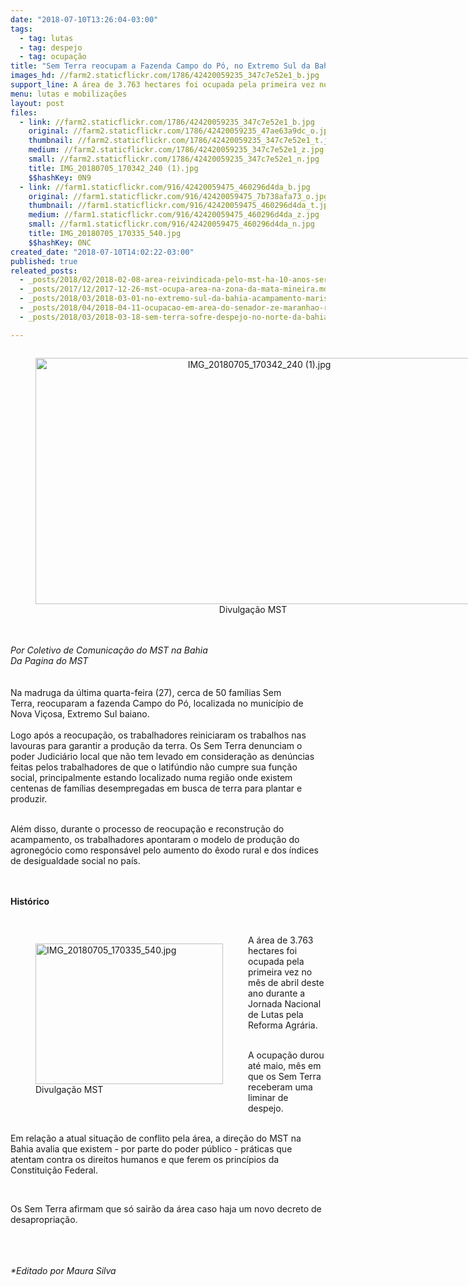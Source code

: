 ```yaml
---
date: "2018-07-10T13:26:04-03:00"
tags:
  - tag: lutas
  - tag: despejo
  - tag: ocupação
title: "Sem Terra reocupam a Fazenda Campo do Pó, no Extremo Sul da Bahia"
images_hd: //farm2.staticflickr.com/1786/42420059235_347c7e52e1_b.jpg
support_line: A área de 3.763 hectares foi ocupada pela primeira vez no mês de abril deste ano durante a Jornada Nacional de Lutas pela Reforma Agrária
menu: lutas e mobilizações
layout: post
files:
  - link: //farm2.staticflickr.com/1786/42420059235_347c7e52e1_b.jpg
    original: //farm2.staticflickr.com/1786/42420059235_47ae63a9dc_o.jpg
    thumbnail: //farm2.staticflickr.com/1786/42420059235_347c7e52e1_t.jpg
    medium: //farm2.staticflickr.com/1786/42420059235_347c7e52e1_z.jpg
    small: //farm2.staticflickr.com/1786/42420059235_347c7e52e1_n.jpg
    title: IMG_20180705_170342_240 (1).jpg
    $$hashKey: 0N9
  - link: //farm1.staticflickr.com/916/42420059475_460296d4da_b.jpg
    original: //farm1.staticflickr.com/916/42420059475_7b738afa73_o.jpg
    thumbnail: //farm1.staticflickr.com/916/42420059475_460296d4da_t.jpg
    medium: //farm1.staticflickr.com/916/42420059475_460296d4da_z.jpg
    small: //farm1.staticflickr.com/916/42420059475_460296d4da_n.jpg
    title: IMG_20180705_170335_540.jpg
    $$hashKey: 0NC
created_date: "2018-07-10T14:02:22-03:00"
published: true
releated_posts:
  - _posts/2018/02/2018-02-08-area-reivindicada-pelo-mst-ha-10-anos-sera-destinada-a-reforma-agraria-em-sp.md
  - _posts/2017/12/2017-12-26-mst-ocupa-area-na-zona-da-mata-mineira.md
  - _posts/2018/03/2018-03-01-no-extremo-sul-da-bahia-acampamento-marisa-leticia-sofre-despejo.md
  - _posts/2018/04/2018-04-11-ocupacao-em-area-do-senador-ze-maranhao-recebe-liminar-de-despejo-em-tempo-recorde.md
  - _posts/2018/03/2018-03-18-sem-terra-sofre-despejo-no-norte-da-bahia.md

---
```

<div>
<div style="text-align:center">
<figure class="image" style="display:inline-block"><img alt="IMG_20180705_170342_240 (1).jpg" height="394" src="//farm2.staticflickr.com/1786/42420059235_347c7e52e1_b.jpg" width="700" />
<figcaption>Divulga&ccedil;&atilde;o MST&nbsp;</figcaption>
</figure>
</div>
</div>

<div>&nbsp;</div>

<div>&nbsp;</div>

<div><em>Por Coletivo de Comunica&ccedil;&atilde;o do MST na Bahia<br />
Da Pagina do MST</em></div>

<div><br />
<br />
Na madruga da &uacute;ltima quarta-feira (27), cerca de 50 fam&iacute;lias Sem Terra,&nbsp;reocuparam a fazenda Campo do P&oacute;,&nbsp;localizada no munic&iacute;pio de Nova Vi&ccedil;osa, Extremo Sul baiano.</div>

<div>&nbsp;</div>

<div>Logo ap&oacute;s a reocupa&ccedil;&atilde;o,&nbsp;os trabalhadores reiniciaram os trabalhos nas lavouras para garantir a produ&ccedil;&atilde;o da terra. Os Sem Terra denunciam o poder Judici&aacute;rio local que n&atilde;o tem levado em considera&ccedil;&atilde;o as den&uacute;ncias feitas pelos trabalhadores de que o latif&uacute;ndio&nbsp;n&atilde;o cumpre&nbsp;sua fun&ccedil;&atilde;o social, principalmente estando localizado numa regi&atilde;o onde existem centenas de fam&iacute;lias desempregadas&nbsp;em busca de terra para plantar e produzir.<br />
&nbsp;
<p>Al&eacute;m disso, durante o processo de reocupa&ccedil;&atilde;o e reconstru&ccedil;&atilde;o do acampamento, os trabalhadores&nbsp;apontaram o modelo de produ&ccedil;&atilde;o do agroneg&oacute;cio como respons&aacute;vel pelo aumento do &ecirc;xodo rural e dos &iacute;ndices de desigualdade&nbsp;social no pa&iacute;s.</p>
<br />
&nbsp;</div>

<div><strong>Hist&oacute;rico</strong></div>

<p>&nbsp;</p>

<figure class="image" style="float:left"><img alt="IMG_20180705_170335_540.jpg" height="225" src="//farm1.staticflickr.com/916/42420059475_460296d4da_b.jpg" width="300" />
<figcaption>Divulga&ccedil;&atilde;o MST&nbsp;</figcaption>
</figure>

<p>A &aacute;rea de&nbsp;3.763 hectares foi ocupada pela primeira vez no m&ecirc;s de abril deste ano durante a Jornada Nacional de Lutas pela Reforma Agr&aacute;ria.</p>

<p><br />
A ocupa&ccedil;&atilde;o durou at&eacute; maio, m&ecirc;s em que os Sem Terra receberam&nbsp;uma liminar de despejo.</p>

<p><br />
Em rela&ccedil;&atilde;o a atual situa&ccedil;&atilde;o de conflito pela &aacute;rea, a&nbsp;dire&ccedil;&atilde;o do MST na Bahia&nbsp;avalia que existem - por parte do poder p&uacute;blico - pr&aacute;ticas que atentam contra os direitos humanos e que ferem os princ&iacute;pios da Constitui&ccedil;&atilde;o Federal.</p>

<p>&nbsp;</p>

<p>Os Sem Terra afirmam que s&oacute; sair&atilde;o&nbsp;da &aacute;rea caso haja um novo decreto de desapropria&ccedil;&atilde;o.</p>

<div>&nbsp;</div>

<div>&nbsp;</div>

<div>&nbsp;</div>

<div><em>*Editado por Maura Silva&nbsp;</em></div>

